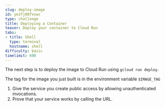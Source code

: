 ```yaml
---
slug: deploy-image
id: ye2fj00fvvwc
type: challenge
title: Deploying a Container
teaser: Deploy your container to Cloud Run
tabs:
- title: Shell
  type: terminal
  hostname: shell
difficulty: basic
timelimit: 600
---
```

The next step is to deploy the image to Cloud Run using ``gcloud run deploy``.

 The tag for the image you just built is in the environment variable ``$IMAGE_TAG``

 1. Give the service you create public access by allowing unauthenticated invocations.
 2. Prove that your service works by calling the URL.
